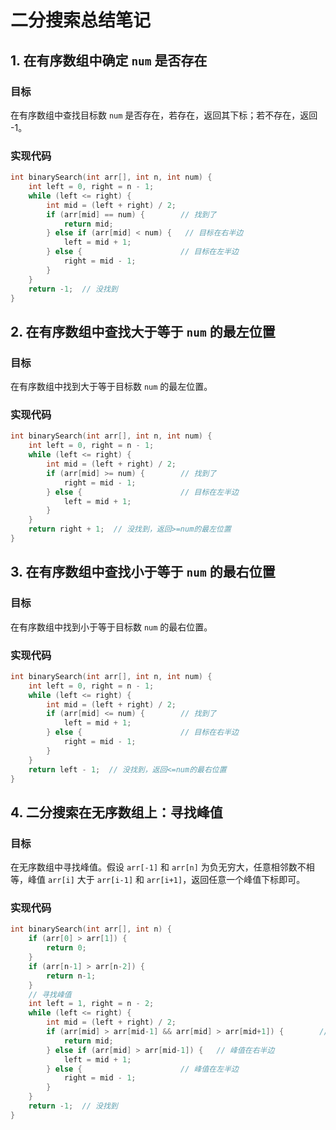 # 二分搜索总结笔记

## 1. 在有序数组中确定 `num` 是否存在

### 目标
在有序数组中查找目标数 `num` 是否存在，若存在，返回其下标；若不存在，返回 -1。

### 实现代码
```cpp
int binarySearch(int arr[], int n, int num) {
    int left = 0, right = n - 1;
    while (left <= right) {
        int mid = (left + right) / 2;
        if (arr[mid] == num) {        // 找到了
            return mid;
        } else if (arr[mid] < num) {   // 目标在右半边
            left = mid + 1;
        } else {                      // 目标在左半边
            right = mid - 1;
        }
    }
    return -1;  // 没找到
}
```

## 2. 在有序数组中查找大于等于 `num` 的最左位置

### 目标
在有序数组中找到大于等于目标数 `num` 的最左位置。

### 实现代码
```cpp
int binarySearch(int arr[], int n, int num) {
    int left = 0, right = n - 1;
    while (left <= right) {
        int mid = (left + right) / 2;
        if (arr[mid] >= num) {        // 找到了
            right = mid - 1;
        } else {                      // 目标在左半边
            left = mid + 1;
        }
    }
    return right + 1;  // 没找到，返回>=num的最左位置
}
```

## 3. 在有序数组中查找小于等于 `num` 的最右位置

### 目标
在有序数组中找到小于等于目标数 `num` 的最右位置。

### 实现代码
```cpp
int binarySearch(int arr[], int n, int num) {
    int left = 0, right = n - 1;
    while (left <= right) {
        int mid = (left + right) / 2;
        if (arr[mid] <= num) {        // 找到了
            left = mid + 1;
        } else {                      // 目标在右半边
            right = mid - 1;
        }
    }
    return left - 1;  // 没找到，返回<=num的最右位置
}
```

## 4. 二分搜索在无序数组上：寻找峰值

### 目标
在无序数组中寻找峰值。假设 `arr[-1]` 和 `arr[n]` 为负无穷大，任意相邻数不相等，峰值 `arr[i]` 大于 `arr[i-1]` 和 `arr[i+1]`，返回任意一个峰值下标即可。

### 实现代码
```cpp
int binarySearch(int arr[], int n) {      
    if (arr[0] > arr[1]) {
        return 0;
    }  
    if (arr[n-1] > arr[n-2]) {    
        return n-1;
    }
    // 寻找峰值
    int left = 1, right = n - 2;
    while (left <= right) {
        int mid = (left + right) / 2;
        if (arr[mid] > arr[mid-1] && arr[mid] > arr[mid+1]) {        // 找到了
            return mid;
        } else if (arr[mid] > arr[mid-1]) {   // 峰值在右半边
            left = mid + 1;
        } else {                      // 峰值在左半边
            right = mid - 1;
        }
    }
    return -1;  // 没找到
}
```

